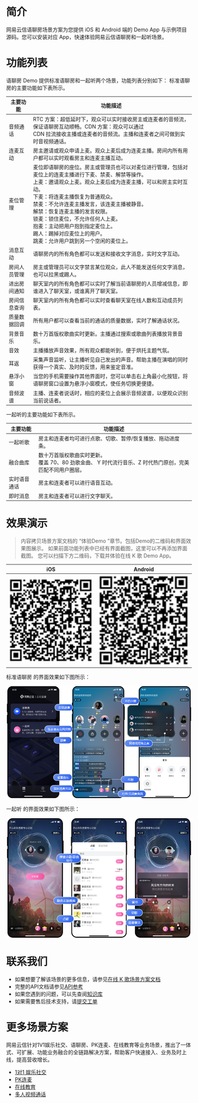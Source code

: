 # 简介

网易云信语聊房场景方案为您提供 iOS 和 Android 端的 Demo App 与示例项目源码。您可以安装对应 App，快速体验网易云信语聊房和一起听场景。


# 功能列表
语聊房 Demo 提供标准语聊房和一起听两个场景，功能列表分别如下：
标准语聊房的主要功能如下表所示。

|  主要功能   | 功能描述  |
|  ----  | ----  |
| 音频通话  | RTC 方案：超低延时下，观众可以实时接收房主或连麦者的音频流，保证语聊房互动顺畅。CDN 方案：观众可以通过 <br> CDN 拉流接收主播或连麦者的音频流。主播和连麦者之间可做到实时音视频通话。 |
| 连麦互动  | 房主邀请或观众申请上麦。观众上麦后成为连麦主播。房间内所有用户都可以实时观看房主和连麦主播互动。 |
|  麦位管理 | 麦位即语聊房的座位。房主或管理员也可以对麦位进行管理，包括对麦位上的连麦主播进行下麦、禁麦、解禁等操作。<br> 上麦：邀请观众上麦。观众上麦后成为连麦主播，可以和房主实时互动。<br> 下麦：将连麦主播恢复为普通观众。<br> 禁麦：不允许连麦主播发言，该连麦主播被静音。<br> 解禁：恢复连麦主播的发言权限。<br> 锁麦：锁住麦位，不允许任何人上麦。<br> 抱麦：主动把用户抱到指定麦位上。<br> 踢人：踢掉对应麦位上的用户。<br> 跳麦：允许用户跳到另一个空闲的麦位上。 |
| 消息互动  | 语聊房内的所有角色都可以发送和接收文字消息，实时文字互动。 |
| 房间人员管理  | 房主或管理员可以文字禁言某位观众，此人不能发送任何文字消息，也可以拉黑或踢人。 |
|  进出房间通知 | 聊天室内的所有角色都可以实时了解当前语聊房的人员增减信息，即谁进入了聊天室，或谁离开了聊天室。 |
| 房间信息查询  | 聊天室内的所有角色都可以实时查看聊天室在线人数和互动成员列表。 |
| 质量数据回调  | 所有用户都可以查看当前的通话的质量数据，实时了解通话状况。 |
| 背景音乐  | 数十万首版权歌曲实时更新。主播通过搜索或歌曲列表播放背景音乐。 |
| 音效  |  主播播放声音效果，所有观众都能听到，便于烘托主题气氛。|
|  耳返 |  采集声音监听，让主播听见自己发出的声音。帮助主播在演唱的同时获得一个真实、及时的反馈，用来鉴定音准。 |
| 悬浮小窗  | 当您的手机需要操作其他界面时，您可以单击右上角最小化按钮，将语聊房窗口设置为悬浮小窗模式，使任务切换更便捷。 |
| 音频波谱  | 主播、连麦者说话时，相应的麦位上会展示音频波谱，以便观众识别当前说话者。 |


一起听的主要功能如下表所示。

|  主要功能 | 功能描述 |
|  ----  | ----  |
|  一起听歌 | 房主和连麦者均可进行点歌、切歌、暂停/恢复播放、拖动进度条。  |
|  融合曲库  | 数十万首版权歌曲实时更新。<br>覆盖 70、80 劲歌金曲、 Y 时代流行音乐、Z 时代热门原创，完美匹配不同用户圈层。  |
|  实时语音通话  | 房主和连麦者可以进行语音互动。  |
|  即时消息  | 房主和连麦者可以进行文字聊天。  |



# 效果演示

> 内容拷贝场景方案文档的 “体验Demo ”章节。包括Demo的二维码和界面效果图展示。
> 如果前面功能列表中已经有界面截图，这里可以不再添加界面截图。
> 您可以扫描下方二维码，下载并体验在线 K 歌 Demo App。

| iOS                                                          | Android                                                      |
| ------------------------------------------------------------ | ------------------------------------------------------------ |
| ![](pic/download_url.png)  |  ![](pic/download_url.png) | 

标准语聊房 的界面效果如下图所示：

![](pic/effect_picture_1.png)

一起听 的界面效果如下图所示：

![](pic/effect_picture_2.png)


# 联系我们

- 如果想要了解该场景的更多信息，请参见[在线 K 歌场景方案文档](https://doc.yunxin.163.com/group-voice-room/docs/home-page?platform=android)
- 完整的API文档请参见[API参考](https://doc.yunxin.163.com/group-voice-room/api-refer)
- 如果您遇到的问题，可以先查阅[知识库](https://faq.yunxin.163.com/kb/main/#/)
- 如果需要售后技术支持，请[提交工单](https://app.yunxin.163.com/index#/issue/submit)  


# 更多场景方案

网易云信针对1V1娱乐社交、语聊房、PK连麦、在线教育等业务场景，推出了一体式、可扩展、功能业务融合的全链路解决方案，帮助客户快速接入、业务及时上线，提高营收增长。

- [1对1 娱乐社交](https://github.com/netease-kit/1V1)
- [PK连麦](https://github.com/netease-kit/OnlinePK)
- [在线教育](https://github.com/netease-kit/WisdomEducation)
- [多人视频通话](https://github.com/netease-kit/NEGroupCall)